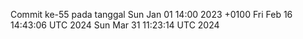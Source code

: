 Commit ke-55 pada tanggal Sun Jan 01 14:00 2023 +0100
Fri Feb 16 14:43:06 UTC 2024
Sun Mar 31 11:23:14 UTC 2024
